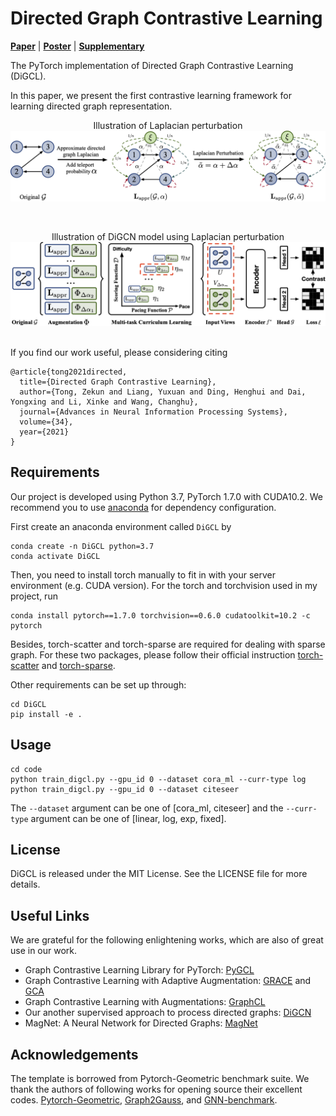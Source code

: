 # Directed Graph Contrastive Learning

**[Paper](https://proceedings.neurips.cc/paper/2021/file/a3048e47310d6efaa4b1eaf55227bc92-Paper.pdf)** | **[Poster](https://github.com/flyingtango/DiGCL/blob/main/docs/digcl_poster.pdf)** | **[Supplementary](https://github.com/flyingtango/DiGCL/blob/main/docs/digcl_supp.pdf)** 

The PyTorch implementation of Directed Graph Contrastive Learning (DiGCL).

In this paper, we present the first contrastive learning framework for learning directed graph representation.


<center>Illustration of Laplacian perturbation</center>
<center><img src="imgs/lp.png" alt="augmentation" style="zoom:50%;" /></center>

&nbsp;
<center>Illustration of DiGCN model using Laplacian perturbation</center>
<center><img src="imgs/framework.png" alt="framework" style="zoom:100%;" /></center>
&nbsp;




If you find our work useful, please considering citing

```
@article{tong2021directed,
  title={Directed Graph Contrastive Learning},
  author={Tong, Zekun and Liang, Yuxuan and Ding, Henghui and Dai, Yongxing and Li, Xinke and Wang, Changhu},
  journal={Advances in Neural Information Processing Systems},
  volume={34},
  year={2021}
}
```



## Requirements

Our project is developed using Python 3.7, PyTorch 1.7.0 with CUDA10.2. We recommend you to use [anaconda](https://www.anaconda.com/) for dependency configuration.

First create an anaconda environment called `DiGCL` by

```shell
conda create -n DiGCL python=3.7
conda activate DiGCL
```

Then, you need to install torch manually to fit in with your server environment (e.g. CUDA version). For the torch and torchvision used in my project, run

```shell
conda install pytorch==1.7.0 torchvision==0.6.0 cudatoolkit=10.2 -c pytorch
```

Besides, torch-scatter and torch-sparse are required for dealing with sparse graph.
For these two packages, please follow their official instruction [torch-scatter](https://github.com/rusty1s/pytorch_scatter) and [torch-sparse](https://github.com/rusty1s/pytorch_sparse).

Other requirements can be set up through:

```shell
cd DiGCL
pip install -e .
```

## Usage

```shell
cd code
python train_digcl.py --gpu_id 0 --dataset cora_ml --curr-type log
python train_digcl.py --gpu_id 0 --dataset citeseer
```

The `--dataset` argument can be one of [cora_ml, citeseer] and the `--curr-type` argument can be one of [linear, log, exp, fixed].

## License

DiGCL is released under the MIT License. See the LICENSE file for more details.


## Useful Links

We are grateful for the following enlightening works, which are also of great use in our work.
* Graph Contrastive Learning Library for PyTorch: [PyGCL](https://github.com/GraphCL/PyGCL)
* Graph Contrastive Learning with Adaptive Augmentation: [GRACE](https://github.com/CRIPAC-DIG/GRACE) and [GCA](https://github.com/CRIPAC-DIG/GCA)
* Graph Contrastive Learning with Augmentations: [GraphCL](https://github.com/Shen-Lab/GraphCL)
* Our another supervised approach to process directed graphs:  [DiGCN](https://github.com/flyingtango/DiGCN)
* MagNet: A Neural Network for Directed Graphs: [MagNet](https://github.com/matthew-hirn/magnet)

## Acknowledgements

The template is borrowed from Pytorch-Geometric benchmark suite. We thank the authors of following works for opening source their excellent codes.
[Pytorch-Geometric](https://github.com/rusty1s/pytorch_geometric), [Graph2Gauss](https://github.com/abojchevski/graph2gauss), and [GNN-benchmark](https://github.com/shchur/gnn-benchmark).
